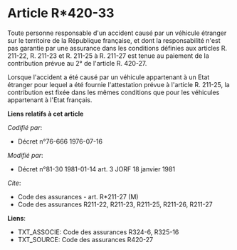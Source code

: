 # Article R*420-33

Toute personne responsable d'un accident causé par un véhicule étranger sur le territoire de la République française, et dont
la responsabilité n'est pas garantie par une assurance dans les conditions définies aux articles R. 211-22, R. 211-23 et R.
211-25 à R. 211-27 est tenue au paiement de la contribution prévue au 2° de l'article R. 420-27.

Lorsque l'accident a été causé par un véhicule appartenant à un Etat étranger pour lequel a été fournie l'attestation prévue
à l'article R. 211-25, la contribution est fixée dans les mêmes conditions que pour les véhicules appartenant à l'Etat
français.

**Liens relatifs à cet article**

_Codifié par_:

  - Décret n°76-666 1976-07-16

_Modifié par_:

  - Décret n°81-30 1981-01-14 art. 3 JORF 18 janvier 1981

_Cite_:

  - Code des assurances - art. R*211-27 (M)
  - Code des assurances R211-22, R211-23, R211-25, R211-26, R211-27

**Liens**:

  - TXT_ASSOCIE: Code des assurances R324-6, R325-16
  - TXT_SOURCE: Code des assurances R420-27
